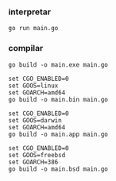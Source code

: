 
### interpretar
```batch
go run main.go
```

### compilar
```batch
go build -o main.exe main.go

set CGO_ENABLED=0 
set GOOS=linux
set GOARCH=amd64
go build -o main.bin main.go

set CGO_ENABLED=0 
set GOOS=darwin
set GOARCH=amd64
go build -o main.app main.go 

set CGO_ENABLED=0
set GOOS=freebsd
set GOARCH=386 
go build -o main.bsd main.go
```
